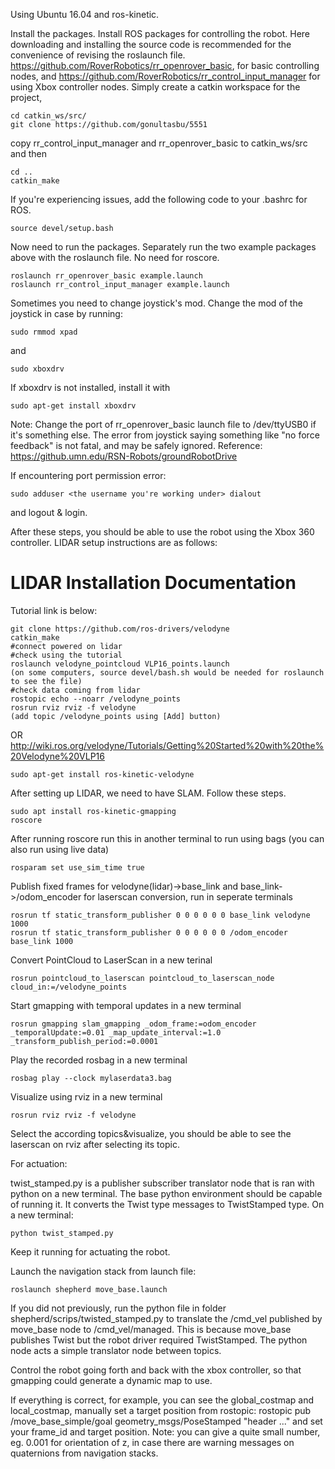 Using Ubuntu 16.04 and ros-kinetic.  

Install the packages. Install ROS packages for controlling the robot. Here downloading and installing the source code is recommended for the convenience of revising the roslaunch file. https://github.com/RoverRobotics/rr_openrover_basic, for basic controlling nodes, and https://github.com/RoverRobotics/rr_control_input_manager for using Xbox controller nodes. Simply create a catkin workspace for the project,  
```
cd catkin_ws/src/
git clone https://github.com/gonultasbu/5551
```
copy rr_control_input_manager and rr_openrover_basic to catkin_ws/src and then  
```
cd ..
catkin_make

```
If you're experiencing issues, add the following code to your .bashrc for ROS.

```
source devel/setup.bash
```

Now need to run the packages. Separately run the two example packages above with the roslaunch file. No need for roscore.
```
roslaunch rr_openrover_basic example.launch
roslaunch rr_control_input_manager example.launch
```


Sometimes you need to change joystick's mod. Change the mod of the joystick in case by running: 
```
sudo rmmod xpad
```
and 

```
sudo xboxdrv
```
If xboxdrv is not installed, install it with 
```
sudo apt-get install xboxdrv
```
Note: Change the port of rr_openrover_basic launch file to /dev/ttyUSB0 if it's something else. 
The error from joystick saying something like "no force feedback" is not fatal, and may be safely ignored.
Reference: https://github.umn.edu/RSN-Robots/groundRobotDrive

If encountering port permission error:
```
sudo adduser <the username you're working under> dialout
```
and logout & login.

After these steps, you should be able to use the robot using the Xbox 360 controller. LIDAR setup instructions are as follows:  

LIDAR Installation Documentation  
========================
Tutorial link is below:
```
git clone https://github.com/ros-drivers/velodyne  
catkin_make
#connect powered on lidar
#check using the tutorial
roslaunch velodyne_pointcloud VLP16_points.launch
(on some computers, source devel/bash.sh would be needed for roslaunch to see the file)
#check data coming from lidar
rostopic echo --noarr /velodyne_points
rosrun rviz rviz -f velodyne
(add topic /velodyne_points using [Add] button)
```
OR
http://wiki.ros.org/velodyne/Tutorials/Getting%20Started%20with%20the%20Velodyne%20VLP16
```
sudo apt-get install ros-kinetic-velodyne
```

After setting up LIDAR, we need to have SLAM. Follow these steps.

```
sudo apt install ros-kinetic-gmapping
roscore
```
After running roscore run this in another terminal to run using bags (you can also run using live data)
```
rosparam set use_sim_time true
```
Publish fixed frames for velodyne(lidar)->base_link and base_link->/odom_encoder for laserscan conversion, run in seperate terminals
```
rosrun tf static_transform_publisher 0 0 0 0 0 0 base_link velodyne 1000
rosrun tf static_transform_publisher 0 0 0 0 0 0 /odom_encoder base_link 1000

```
Convert PointCloud to LaserScan in a new terinal
```
rosrun pointcloud_to_laserscan pointcloud_to_laserscan_node cloud_in:=/velodyne_points
```
Start gmapping with temporal updates in a new terminal
```
rosrun gmapping slam_gmapping _odom_frame:=odom_encoder _temporalUpdate:=0.01 _map_update_interval:=1.0 _transform_publish_period:=0.0001
```
Play the recorded rosbag in a new terminal
```
rosbag play --clock mylaserdata3.bag
```
Visualize using rviz in a new terminal
```
rosrun rviz rviz -f velodyne
```
Select the according topics&visualize, you should be able to see the laserscan on rviz after selecting its topic.  

For actuation:  

twist_stamped.py is a publisher subscriber translator node that is ran with python on a new terminal. The base python environment should be capable of running it. It converts the Twist type messages to TwistStamped type. On a new terminal:
```
python twist_stamped.py
```
Keep it running for actuating the robot.

Launch the navigation stack from launch file:  
```
roslaunch shepherd move_base.launch  
```
If you did not previously, run the python file in folder shepherd/scrips/twisted_stamped.py to translate the /cmd_vel published by move_base node to /cmd_vel/managed. This is because move_base publishes Twist but the robot driver required TwistStamped. The python node acts a simple translator node between topics.  

Control the robot going forth and back with the xbox controller, so that gmapping could generate a dynamic map to use.  

If everything is correct, for example, you can see the global_costmap and local_costmap, manually set a target position from rostopic: rostopic pub /move_base_simple/goal geometry_msgs/PoseStamped "header ..." and set your frame_id and target position. Note: you can give a quite small number, eg. 0.001 for orientation of z, in case there are warning messages on quaternions from navigation stacks.  




